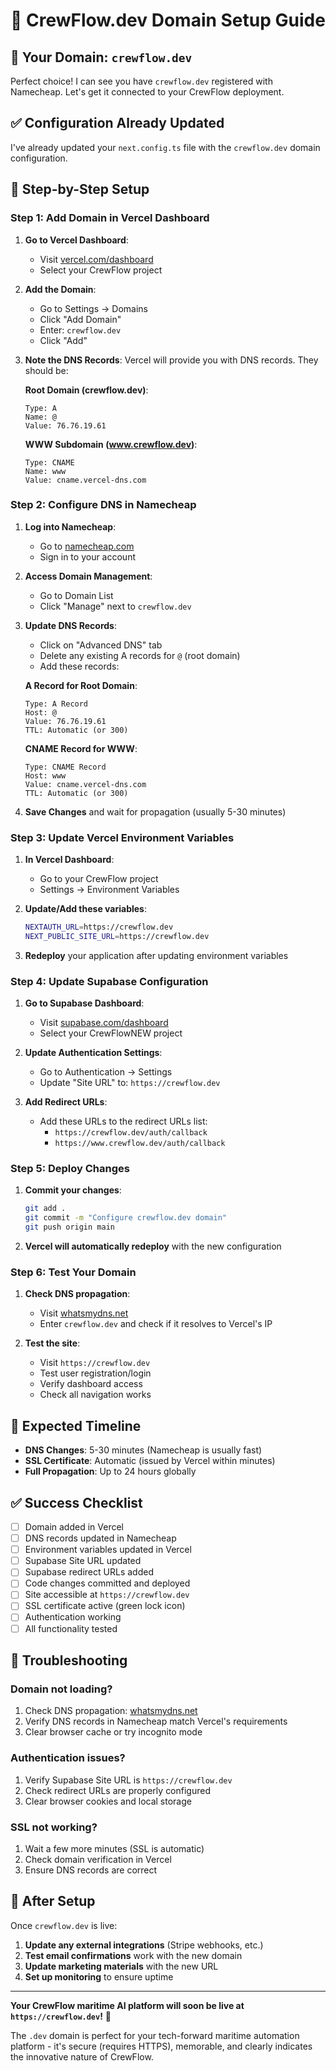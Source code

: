 # 🚢 CrewFlow.dev Domain Setup Guide

## 🎯 Your Domain: `crewflow.dev`

Perfect choice! I can see you have `crewflow.dev` registered with Namecheap. Let's get it connected to your CrewFlow deployment.

## ✅ Configuration Already Updated

I've already updated your `next.config.ts` file with the `crewflow.dev` domain configuration.

## 🚀 Step-by-Step Setup

### Step 1: Add Domain in Vercel Dashboard

1. **Go to Vercel Dashboard**:
   - Visit [vercel.com/dashboard](https://vercel.com/dashboard)
   - Select your CrewFlow project

2. **Add the Domain**:
   - Go to Settings → Domains
   - Click "Add Domain"
   - Enter: `crewflow.dev`
   - Click "Add"

3. **Note the DNS Records**:
   Vercel will provide you with DNS records. They should be:
   
   **Root Domain (crewflow.dev)**:
   ```
   Type: A
   Name: @
   Value: 76.76.19.61
   ```
   
   **WWW Subdomain (www.crewflow.dev)**:
   ```
   Type: CNAME
   Name: www
   Value: cname.vercel-dns.com
   ```

### Step 2: Configure DNS in Namecheap

1. **Log into Namecheap**:
   - Go to [namecheap.com](https://namecheap.com)
   - Sign in to your account

2. **Access Domain Management**:
   - Go to Domain List
   - Click "Manage" next to `crewflow.dev`

3. **Update DNS Records**:
   - Click on "Advanced DNS" tab
   - Delete any existing A records for `@` (root domain)
   - Add these records:

   **A Record for Root Domain**:
   ```
   Type: A Record
   Host: @
   Value: 76.76.19.61
   TTL: Automatic (or 300)
   ```

   **CNAME Record for WWW**:
   ```
   Type: CNAME Record
   Host: www
   Value: cname.vercel-dns.com
   TTL: Automatic (or 300)
   ```

4. **Save Changes** and wait for propagation (usually 5-30 minutes)

### Step 3: Update Vercel Environment Variables

1. **In Vercel Dashboard**:
   - Go to your CrewFlow project
   - Settings → Environment Variables

2. **Update/Add these variables**:
   ```bash
   NEXTAUTH_URL=https://crewflow.dev
   NEXT_PUBLIC_SITE_URL=https://crewflow.dev
   ```

3. **Redeploy** your application after updating environment variables

### Step 4: Update Supabase Configuration

1. **Go to Supabase Dashboard**:
   - Visit [supabase.com/dashboard](https://supabase.com/dashboard)
   - Select your CrewFlowNEW project

2. **Update Authentication Settings**:
   - Go to Authentication → Settings
   - Update "Site URL" to: `https://crewflow.dev`

3. **Add Redirect URLs**:
   - Add these URLs to the redirect URLs list:
     - `https://crewflow.dev/auth/callback`
     - `https://www.crewflow.dev/auth/callback`

### Step 5: Deploy Changes

1. **Commit your changes**:
   ```bash
   git add .
   git commit -m "Configure crewflow.dev domain"
   git push origin main
   ```

2. **Vercel will automatically redeploy** with the new configuration

### Step 6: Test Your Domain

1. **Check DNS propagation**:
   - Visit [whatsmydns.net](https://whatsmydns.net)
   - Enter `crewflow.dev` and check if it resolves to Vercel's IP

2. **Test the site**:
   - Visit `https://crewflow.dev`
   - Test user registration/login
   - Verify dashboard access
   - Check all navigation works

## 🔧 Expected Timeline

- **DNS Changes**: 5-30 minutes (Namecheap is usually fast)
- **SSL Certificate**: Automatic (issued by Vercel within minutes)
- **Full Propagation**: Up to 24 hours globally

## ✅ Success Checklist

- [ ] Domain added in Vercel
- [ ] DNS records updated in Namecheap
- [ ] Environment variables updated in Vercel
- [ ] Supabase Site URL updated
- [ ] Supabase redirect URLs added
- [ ] Code changes committed and deployed
- [ ] Site accessible at `https://crewflow.dev`
- [ ] SSL certificate active (green lock icon)
- [ ] Authentication working
- [ ] All functionality tested

## 🚨 Troubleshooting

### Domain not loading?
1. Check DNS propagation: [whatsmydns.net](https://whatsmydns.net)
2. Verify DNS records in Namecheap match Vercel's requirements
3. Clear browser cache or try incognito mode

### Authentication issues?
1. Verify Supabase Site URL is `https://crewflow.dev`
2. Check redirect URLs are properly configured
3. Clear browser cookies and local storage

### SSL not working?
1. Wait a few more minutes (SSL is automatic)
2. Check domain verification in Vercel
3. Ensure DNS records are correct

## 🎉 After Setup

Once `crewflow.dev` is live:

1. **Update any external integrations** (Stripe webhooks, etc.)
2. **Test email confirmations** work with the new domain
3. **Update marketing materials** with the new URL
4. **Set up monitoring** to ensure uptime

---

**Your CrewFlow maritime AI platform will soon be live at `https://crewflow.dev`!** 🚢

The `.dev` domain is perfect for your tech-forward maritime automation platform - it's secure (requires HTTPS), memorable, and clearly indicates the innovative nature of CrewFlow.

